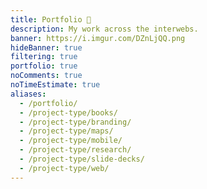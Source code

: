 ```yaml
---
title: Portfolio 💼️
description: My work across the interwebs.
banner: https://i.imgur.com/DZnLjQQ.png
hideBanner: true
filtering: true
portfolio: true
noComments: true
noTimeEstimate: true
aliases:
  - /portfolio/
  - /project-type/books/
  - /project-type/branding/
  - /project-type/maps/
  - /project-type/mobile/
  - /project-type/research/
  - /project-type/slide-decks/
  - /project-type/web/
---
```

